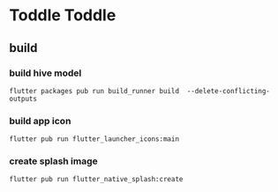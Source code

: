 # Toddle Toddle

## build

### build hive model 
`flutter packages pub run build_runner build  --delete-conflicting-outputs`

### build app icon
`flutter pub run flutter_launcher_icons:main`

### create splash image
`flutter pub run flutter_native_splash:create`